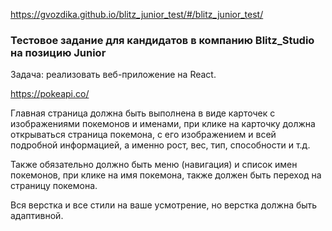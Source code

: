https://gvozdika.github.io/blitz_junior_test/#/blitz_junior_test/

### Тестовое задание для кандидатов в компанию Blitz_Studio на позицию Junior

Задача: реализовать веб-приложение на React.

https://pokeapi.co/

Главная страница должна быть выполнена в виде карточек с изображениями покемонов и именами, при клике на карточку должна открываться страница покемона, с его изображением и всей подробной информацией, а именно рост, вес, тип, способности и т.д.

Также обязательно должно быть меню (навигация) и список имен покемонов, при клике на имя покемона, также должен быть переход на страницу покемона.

Вся верстка и все стили на ваше усмотрение, но верстка должна быть адаптивной.


